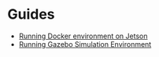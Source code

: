 # Guides

- [Running Docker environment on Jetson](jetson_docker.md)
- [Running Gazebo Simulation Environment](roboboat_gazebo_guide.md)